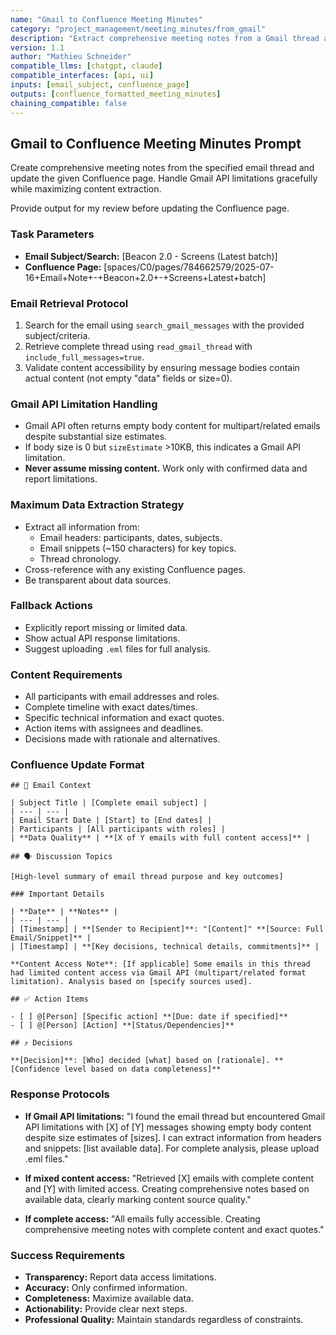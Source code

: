 ```yaml
---
name: "Gmail to Confluence Meeting Minutes"
category: "project_management/meeting_minutes/from_gmail"
description: "Extract comprehensive meeting notes from a Gmail thread and format them for Confluence, handling Gmail API limitations gracefully."
version: 1.1
author: "Mathieu Schneider"
compatible_llms: [chatgpt, claude]
compatible_interfaces: [api, ui]
inputs: [email_subject, confluence_page]
outputs: [confluence_formatted_meeting_minutes]
chaining_compatible: false
---
```


## Gmail to Confluence Meeting Minutes Prompt

Create comprehensive meeting notes from the specified email thread and update the given Confluence page. Handle Gmail API limitations gracefully while maximizing content extraction.

Provide output for my review before updating the Confluence page.

### Task Parameters
- **Email Subject/Search:** [Beacon 2.0 - Screens (Latest batch)]
- **Confluence Page:** [spaces/C0/pages/784662579/2025-07-16+Email+Note+-+Beacon+2.0+-+Screens+Latest+batch]

### Email Retrieval Protocol
1. Search for the email using `search_gmail_messages` with the provided subject/criteria.
2. Retrieve complete thread using `read_gmail_thread` with `include_full_messages=true`.
3. Validate content accessibility by ensuring message bodies contain actual content (not empty "data" fields or size=0).

### Gmail API Limitation Handling
- Gmail API often returns empty body content for multipart/related emails despite substantial size estimates.
- If body size is 0 but `sizeEstimate` >10KB, this indicates a Gmail API limitation.
- **Never assume missing content.** Work only with confirmed data and report limitations.

### Maximum Data Extraction Strategy
- Extract all information from:
  - Email headers: participants, dates, subjects.
  - Email snippets (~150 characters) for key topics.
  - Thread chronology.
- Cross-reference with any existing Confluence pages.
- Be transparent about data sources.

### Fallback Actions
- Explicitly report missing or limited data.
- Show actual API response limitations.
- Suggest uploading `.eml` files for full analysis.

### Content Requirements
- All participants with email addresses and roles.
- Complete timeline with exact dates/times.
- Specific technical information and exact quotes.
- Action items with assignees and deadlines.
- Decisions made with rationale and alternatives.

### Confluence Update Format
```
## 📄 Email Context

| Subject Title | [Complete email subject] |
| --- | --- |
| Email Start Date | [Start] to [End dates] |
| Participants | [All participants with roles] |
| **Data Quality** | **[X of Y emails with full content access]** |

## 🗣 Discussion Topics

[High-level summary of email thread purpose and key outcomes]

### Important Details

| **Date** | **Notes** |
| --- | --- |
| [Timestamp] | **[Sender to Recipient]**: "[Content]" **[Source: Full Email/Snippet]** |
| [Timestamp] | **[Key decisions, technical details, commitments]** |

**Content Access Note**: [If applicable] Some emails in this thread had limited content access via Gmail API (multipart/related format limitation). Analysis based on [specify sources used].

## ✅ Action Items

- [ ] @[Person] [Specific action] **[Due: date if specified]**
- [ ] @[Person] [Action] **[Status/Dependencies]**

## ⤴ Decisions

**[Decision]**: [Who] decided [what] based on [rationale]. **[Confidence level based on data completeness]**
```

### Response Protocols
- **If Gmail API limitations:**
  "I found the email thread but encountered Gmail API limitations with [X] of [Y] messages showing empty body content despite size estimates of [sizes]. I can extract information from headers and snippets: [list available data]. For complete analysis, please upload .eml files."

- **If mixed content access:**
  "Retrieved [X] emails with complete content and [Y] with limited access. Creating comprehensive notes based on available data, clearly marking content source quality."

- **If complete access:**
  "All emails fully accessible. Creating comprehensive meeting notes with complete content and exact quotes."

### Success Requirements
- **Transparency:** Report data access limitations.
- **Accuracy:** Only confirmed information.
- **Completeness:** Maximize available data.
- **Actionability:** Provide clear next steps.
- **Professional Quality:** Maintain standards regardless of constraints.
